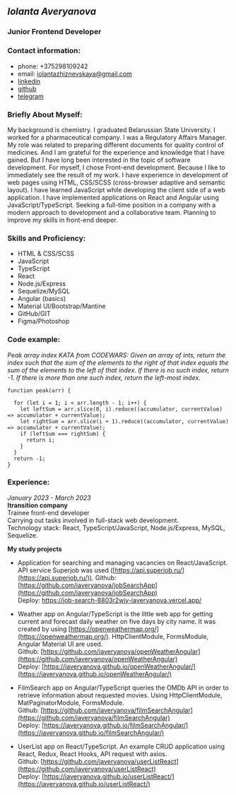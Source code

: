 ## *Iolanta Averyanova*  
### Junior Frontend Developer  
### Contact information:
 - phone: +375298109242
 - email: iolantazhiznevskaya@gmail.com
 - [linkedin](www.linkedin.com/in/iaveryanova)
 - [github](https://github.com/iaveryanova)
 - [telegram](https://t.me/iaveryanova)

### Briefly About Myself:
My background is chemistry. I graduated Belarussian State University. I worked for a pharmaceutical company. I was a Regulatory Affairs Manager. My role was related to preparing different documents for quality control of medicines. And I am grateful for the experience and knowledge that I have gained. But I have long been interested in the topic of software development. For myself, I chose Front-end development. Because I like to immediately see the result of my work. 
I have experience in development of web pages using HTML, CSS/SCSS (cross-browser adaptive and semantic layout). I have learned JavaScript while developing the client side of a web application. I have implemented applications on React and Angular using JavaScript/TypeScript.
Seeking a full-time position  in a company with a modern approach to development and a collaborative team. Planning to improve my skills in front-end deeper.

### Skills and Proficiency:
-   HTML & CSS/SCSS
-   JavaScript
-   TypeScript
-   React
-   Node.js/Express
-   Sequelize/MySQL
-   Angular (basics)
-   Material UI/Bootstrap/Mantine
-   GitHub/GIT
-   Figma/Photoshop

### Code example:
*Peak array index KATA from CODEWARS: Given an array of ints, return the index such that the sum of the elements to the right of that index equals the sum of the elements to the left of that index. If there is no such index, return -1. If there is more than one such index, return the left-most index.*

```
function peak(arr) {

  for (let i = 1; i < arr.length - 1; i++) {
    let leftSum = arr.slice(0, i).reduce((accumulator, currentValue) => accumulator + currentValue);
    let rightSum = arr.slice(i + 1).reduce((accumulator, currentValue) => accumulator + currentValue);
    if (leftSum === rightSum) {
      return i;
    }
  }
  return -1;
}
```

### Experience:  
*January 2023 - March 2023*  
 **Itransition company**  
Trainee front-end developer  
Carrying out tasks involved in full-stack web development.  
Technology stack: React, TypeScript/JavaScript, Node.js/Express, MySQL, Sequelize.  

**My study projects**
-   Application for searching and managing vacancies on React/JavaScript. API service Superjob was used ([https://api.superjob.ru/](https://api.superjob.ru/)).
Github: [https://github.com/iaveryanova/jobSearchApp](https://github.com/iaveryanova/jobSearchApp)  
Deploy: https://job-search-8803r2wjy-iaveryanova.vercel.app/

-   Weather app on Angular/TypeScript is the little web app for getting current and forecast daily weather on five days by city name. It was created by using [https://openweathermap.org/](https://openweathermap.org/). HttpClientModule, FormsModule, Angular Material UI are used.  
Github: [https://github.com/iaveryanova/openWeatherAngular](https://github.com/iaveryanova/openWeatherAngular)  
Deploy: [https://iaveryanova.github.io/openWeatherAngular/](https://iaveryanova.github.io/openWeatherAngular/)

-   FilmSearch app on Angular/TypeScript queries the OMDb API in order to retrieve information about requested movies. Using HttpClientModule, MatPaginatorModule, FormsModule.  
Github: [https://github.com/iaveryanova/filmSearchAngular](https://github.com/iaveryanova/filmSearchAngular)  
Deploy: [https://iaveryanova.github.io/filmSearchAngular/](https://iaveryanova.github.io/filmSearchAngular/)

-   UserList app on React/TypeScript. An example CRUD application using React, Redux, React Hooks, API request with axios.  
Github: [https://github.com/iaveryanova/userListReact](https://github.com/iaveryanova/userListReact)  
Deploy: [https://iaveryanova.github.io/userListReact/](https://iaveryanova.github.io/userListReact/)
